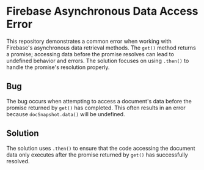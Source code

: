 # Firebase Asynchronous Data Access Error

This repository demonstrates a common error when working with Firebase's asynchronous data retrieval methods.  The `get()` method returns a promise; accessing data before the promise resolves can lead to undefined behavior and errors.  The solution focuses on using `.then()` to handle the promise's resolution properly.

## Bug
The bug occurs when attempting to access a document's data before the promise returned by `get()` has completed.  This often results in an error because `docSnapshot.data()` will be undefined.

## Solution
The solution uses `.then()` to ensure that the code accessing the document data only executes after the promise returned by `get()` has successfully resolved.
